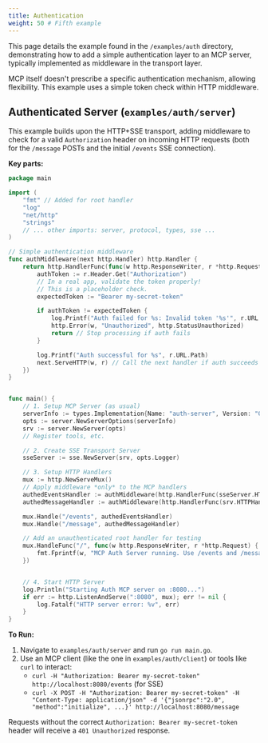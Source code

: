 ```yaml
---
title: Authentication
weight: 50 # Fifth example
---
```


This page details the example found in the `/examples/auth` directory, demonstrating how to add a simple authentication layer to an MCP server, typically implemented as middleware in the transport layer.

MCP itself doesn't prescribe a specific authentication mechanism, allowing flexibility. This example uses a simple token check within HTTP middleware.

## Authenticated Server (`examples/auth/server`)

This example builds upon the HTTP+SSE transport, adding middleware to check for a valid `Authorization` header on incoming HTTP requests (both for the `/message` POSTs and the initial `/events` SSE connection).

**Key parts:**

```go
package main

import (
	"fmt" // Added for root handler
	"log"
	"net/http"
	"strings"
	// ... other imports: server, protocol, types, sse ...
)

// Simple authentication middleware
func authMiddleware(next http.Handler) http.Handler {
	return http.HandlerFunc(func(w http.ResponseWriter, r *http.Request) {
		authToken := r.Header.Get("Authorization")
		// In a real app, validate the token properly!
		// This is a placeholder check.
		expectedToken := "Bearer my-secret-token"

		if authToken != expectedToken {
			log.Printf("Auth failed for %s: Invalid token '%s'", r.URL.Path, authToken)
			http.Error(w, "Unauthorized", http.StatusUnauthorized)
			return // Stop processing if auth fails
		}

		log.Printf("Auth successful for %s", r.URL.Path)
		next.ServeHTTP(w, r) // Call the next handler if auth succeeds
	})
}


func main() {
	// 1. Setup MCP Server (as usual)
	serverInfo := types.Implementation{Name: "auth-server", Version: "0.1.0"}
	opts := server.NewServerOptions(serverInfo)
	srv := server.NewServer(opts)
	// Register tools, etc.

	// 2. Create SSE Transport Server
	sseServer := sse.NewServer(srv, opts.Logger)

	// 3. Setup HTTP Handlers
	mux := http.NewServeMux()
	// Apply middleware *only* to the MCP handlers
	authedEventsHandler := authMiddleware(http.HandlerFunc(sseServer.HTTPHandler))
	authedMessageHandler := authMiddleware(http.HandlerFunc(srv.HTTPHandler))

	mux.Handle("/events", authedEventsHandler)
	mux.Handle("/message", authedMessageHandler)

	// Add an unauthenticated root handler for testing
	mux.HandleFunc("/", func(w http.ResponseWriter, r *http.Request) {
		fmt.Fprintf(w, "MCP Auth Server running. Use /events and /message with Authorization header.")
	})


	// 4. Start HTTP Server
	log.Println("Starting Auth MCP server on :8080...")
	if err := http.ListenAndServe(":8080", mux); err != nil {
		log.Fatalf("HTTP server error: %v", err)
	}
}
```

**To Run:**

1. Navigate to `examples/auth/server` and run `go run main.go`.
2. Use an MCP client (like the one in `examples/auth/client`) or tools like `curl` to interact:
   - `curl -H "Authorization: Bearer my-secret-token" http://localhost:8080/events` (for SSE)
   - `curl -X POST -H "Authorization: Bearer my-secret-token" -H "Content-Type: application/json" -d '{"jsonrpc":"2.0", "method":"initialize", ...}' http://localhost:8080/message`

Requests without the correct `Authorization: Bearer my-secret-token` header will receive a `401 Unauthorized` response.
